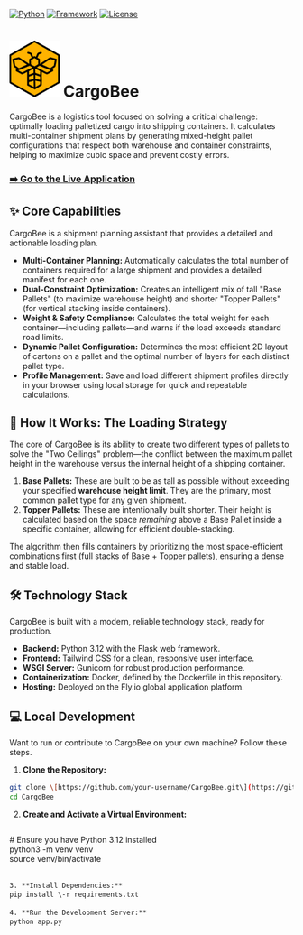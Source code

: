 [![Python](https://img.shields.io/badge/Python-3.x-blue?logo=python)](https://www.python.org) 
[![Framework](https://img.shields.io/badge/Flask-3.x-black?logo=flask)](https://flask.palletsprojects.com/) 
[![License](https://img.shields.io/badge/License-MIT-green)](./LICENSE)


# <img src="https://github.com/ToddE/CargoBee/blob/main/static/images/cargobeelogo2.svg" height="100px"> CargoBee
CargoBee is a logistics tool focused on solving a critical challenge: optimally loading palletized cargo into shipping containers. It calculates multi-container shipment plans by generating mixed-height pallet configurations that respect both warehouse and container constraints, helping to maximize cubic space and prevent costly errors.

### [**➡️ Go to the Live Application**](https://CargoBee.fly.dev)

## **✨ Core Capabilities**
CargoBee is a shipment planning assistant that provides a detailed and actionable loading plan.

- **Multi-Container Planning:** Automatically calculates the total number of containers required for a large shipment and provides a detailed manifest for each one.
- **Dual-Constraint Optimization:** Creates an intelligent mix of tall "Base Pallets" (to maximize warehouse height) and shorter "Topper Pallets" (for vertical stacking inside containers).
- **Weight & Safety Compliance:** Calculates the total weight for each container—including pallets—and warns if the load exceeds standard road limits.
- **Dynamic Pallet Configuration:** Determines the most efficient 2D layout of cartons on a pallet and the optimal number of layers for each distinct pallet type.
- **Profile Management:** Save and load different shipment profiles directly in your browser using local storage for quick and repeatable calculations.

## **🧠 How It Works: The Loading Strategy**

The core of CargoBee is its ability to create two different types of pallets to solve the "Two Ceilings" problem—the conflict between the maximum pallet height in the warehouse versus the internal height of a shipping container.

1. **Base Pallets:** These are built to be as tall as possible without exceeding your specified **warehouse height limit**. They are the primary, most common pallet type for any given shipment.
2. **Topper Pallets:** These are intentionally built shorter. Their height is calculated based on the space *remaining* above a Base Pallet inside a specific container, allowing for efficient double-stacking.

The algorithm then fills containers by prioritizing the most space-efficient combinations first (full stacks of Base \+ Topper pallets), ensuring a dense and stable load.

## **🛠️ Technology Stack**

CargoBee is built with a modern, reliable technology stack, ready for production.

- **Backend:** Python 3.12 with the Flask web framework.
- **Frontend:** Tailwind CSS for a clean, responsive user interface.
- **WSGI Server:** Gunicorn for robust production performance.
- **Containerization:** Docker, defined by the Dockerfile in this repository.
- **Hosting:** Deployed on the Fly.io global application platform.

## **💻 Local Development**

Want to run or contribute to CargoBee on your own machine? Follow these steps.

1. **Clone the Repository:**  
  ```bash
  git clone \[https://github.com/your-username/CargoBee.git\](https://github.com/your-username/CargoBee.git)  
  cd CargoBee
  ```
  
2. **Create and Activate a Virtual Environment:**  
    ```bash
  \# Ensure you have Python 3.12 installed  
  python3 \-m venv venv  
  source venv/bin/activate
  ```
  
3. **Install Dependencies:**  
  pip install \-r requirements.txt
  
4. **Run the Development Server:**  
  python app.py
